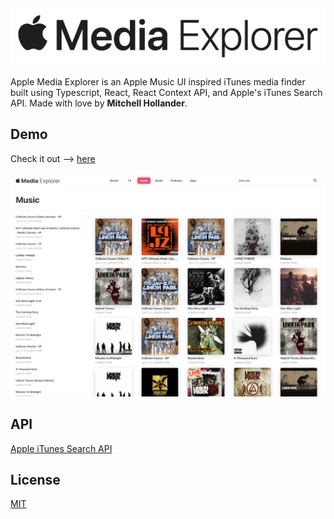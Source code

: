 ![og](https://github.com/Mitchures/apple-media-explorer/blob/master/src/images/apple-media-explorer-logo.jpg "Apple Media Explorer Logo")
---
Apple Media Explorer is an Apple Music UI inspired iTunes media finder built using Typescript, React, React Context API, and Apple's iTunes Search API. Made with love by **Mitchell Hollander**.

## Demo

Check it out --> [here](https://apple-media-explorer.firebaseapp.com/)

![og](https://github.com/Mitchures/apple-media-explorer/blob/master/src/images/ame-screen.png "Apple Media Explorer Screen")

## API
[Apple iTunes Search API](https://affiliate.itunes.apple.com/resources/documentation/itunes-store-web-service-search-api/)

## License
[MIT](https://choosealicense.com/licenses/mit/)